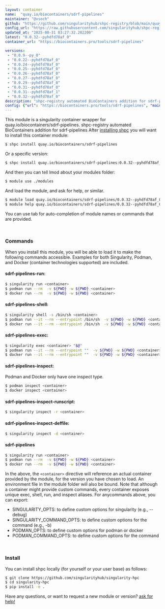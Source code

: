 ```yaml
---
layout: container
name:  "quay.io/biocontainers/sdrf-pipelines"
maintainer: "@vsoch"
github: "https://github.com/singularityhub/shpc-registry/blob/main/quay.io/biocontainers/sdrf-pipelines/container.yaml"
config_url: "https://raw.githubusercontent.com/singularityhub/shpc-registry/main/quay.io/biocontainers/sdrf-pipelines/container.yaml"
updated_at: "2025-08-31 03:27:32.282200"
latest: "0.0.32--pyhdfd78af_0"
container_url: "https://biocontainers.pro/tools/sdrf-pipelines"

versions:
 - "0.0.9--py_0"
 - "0.0.22--pyhdfd78af_0"
 - "0.0.24--pyhdfd78af_0"
 - "0.0.25--pyhdfd78af_0"
 - "0.0.26--pyhdfd78af_0"
 - "0.0.27--pyhdfd78af_0"
 - "0.0.29--pyhdfd78af_0"
 - "0.0.31--pyhdfd78af_0"
 - "0.0.31--pyhdfd78af_1"
 - "0.0.32--pyhdfd78af_0"
description: "shpc-registry automated BioContainers addition for sdrf-pipelines"
config: {"url": "https://biocontainers.pro/tools/sdrf-pipelines", "maintainer": "@vsoch", "description": "shpc-registry automated BioContainers addition for sdrf-pipelines", "latest": {"0.0.32--pyhdfd78af_0": "sha256:faed643c32f6a088e6c008b7c9bdf6ef1a1f2838948c9e39b9a919811cde03b6"}, "tags": {"0.0.9--py_0": "sha256:bd38b5c004164b0d6e8492ca9d85cbc0d18b5b815720071ac50a889a960c4dc7", "0.0.22--pyhdfd78af_0": "sha256:3f8e2f54d5837991f04a8e4646f005fdf03ef0bfb7163adfa32fb33218c25660", "0.0.24--pyhdfd78af_0": "sha256:4338b0aa445b76b203567d6cb737971bcefc61829369344b8e91af09046e3ddc", "0.0.25--pyhdfd78af_0": "sha256:1a56235ae3fbb4c7ece99cb78b2161866db39412428d2ee9622e5f83d8eda5ea", "0.0.26--pyhdfd78af_0": "sha256:28878dffa7f7e9a2e5b0a2b9f3fb4d79c02a3bd35df0f7d8eb073a3c51526662", "0.0.27--pyhdfd78af_0": "sha256:a7c106f899d6a8ca1f1b47957e9fd2c7cdd994b43f1a8ce49cc535ce78579488", "0.0.29--pyhdfd78af_0": "sha256:c1a1568c293b6fb5a03415518027e497a7fa23c5899ff65cf54046ac0ac52625", "0.0.31--pyhdfd78af_0": "sha256:649cfbbd400643c78a26e73a59da4145c717ebffee9fcbc0a9959e3193eed906", "0.0.31--pyhdfd78af_1": "sha256:3b8d4716c636e158bfa5ca939207c4827a6a2d20224185a6a52eb34b28d42a25", "0.0.32--pyhdfd78af_0": "sha256:faed643c32f6a088e6c008b7c9bdf6ef1a1f2838948c9e39b9a919811cde03b6"}, "docker": "quay.io/biocontainers/sdrf-pipelines"}
---
```


This module is a singularity container wrapper for quay.io/biocontainers/sdrf-pipelines.
shpc-registry automated BioContainers addition for sdrf-pipelines
After [installing shpc](#install) you will want to install this container module:


```bash
$ shpc install quay.io/biocontainers/sdrf-pipelines
```

Or a specific version:

```bash
$ shpc install quay.io/biocontainers/sdrf-pipelines:0.0.32--pyhdfd78af_0
```

And then you can tell lmod about your modules folder:

```bash
$ module use ./modules
```

And load the module, and ask for help, or similar.

```bash
$ module load quay.io/biocontainers/sdrf-pipelines/0.0.32--pyhdfd78af_0
$ module help quay.io/biocontainers/sdrf-pipelines/0.0.32--pyhdfd78af_0
```

You can use tab for auto-completion of module names or commands that are provided.

<br>

### Commands

When you install this module, you will be able to load it to make the following commands accessible.
Examples for both Singularity, Podman, and Docker (container technologies supported) are included.

#### sdrf-pipelines-run:

```bash
$ singularity run <container>
$ podman run --rm  -v ${PWD} -w ${PWD} <container>
$ docker run --rm  -v ${PWD} -w ${PWD} <container>
```

#### sdrf-pipelines-shell:

```bash
$ singularity shell -s /bin/sh <container>
$ podman run --it --rm --entrypoint /bin/sh  -v ${PWD} -w ${PWD} <container>
$ docker run --it --rm --entrypoint /bin/sh  -v ${PWD} -w ${PWD} <container>
```

#### sdrf-pipelines-exec:

```bash
$ singularity exec <container> "$@"
$ podman run --it --rm --entrypoint ""  -v ${PWD} -w ${PWD} <container> "$@"
$ docker run --it --rm --entrypoint ""  -v ${PWD} -w ${PWD} <container> "$@"
```

#### sdrf-pipelines-inspect:

Podman and Docker only have one inspect type.

```bash
$ podman inspect <container>
$ docker inspect <container>
```

#### sdrf-pipelines-inspect-runscript:

```bash
$ singularity inspect -r <container>
```

#### sdrf-pipelines-inspect-deffile:

```bash
$ singularity inspect -d <container>
```



#### sdrf-pipelines

```bash
$ singularity run <container>
$ podman run --rm  -v ${PWD} -w ${PWD} <container>
$ docker run --rm  -v ${PWD} -w ${PWD} <container>
```


In the above, the `<container>` directive will reference an actual container provided
by the module, for the version you have chosen to load. An environment file in the
module folder will also be bound. Note that although a container
might provide custom commands, every container exposes unique exec, shell, run, and
inspect aliases. For anycommands above, you can export:

 - SINGULARITY_OPTS: to define custom options for singularity (e.g., --debug)
 - SINGULARITY_COMMAND_OPTS: to define custom options for the command (e.g., -b)
 - PODMAN_OPTS: to define custom options for podman or docker
 - PODMAN_COMMAND_OPTS: to define custom options for the command

<br>

### Install

You can install shpc locally (for yourself or your user base) as follows:

```bash
$ git clone https://github.com/singularityhub/singularity-hpc
$ cd singularity-hpc
$ pip install -e .
```

Have any questions, or want to request a new module or version? [ask for help!](https://github.com/singularityhub/singularity-hpc/issues)